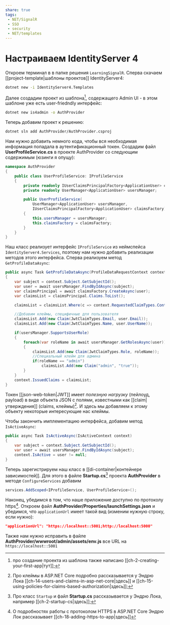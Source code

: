 ```yaml
---
share: true
tags:
 - NET/SignalR
 - SSO
 - security
 - NET/templates
---
```

# Настраиваем IdentityServer 4
Откроем терминал в в папке решения `LearningSignalR`. Сперва скачаем [[project-template|шаблоны проектов]] IdentityServer4:
```bash
dotnet new -i IdentityServer4.Templates
```
Далее создадим проект из шаблона[^1], содержащего Admin UI - в этом шаблоне уже есть user-friedndly интерфейс:

```bash
dotnet new is4admin -o AuthProvider
```
Теперь добавим проект к решению:
```bash
dotnet sln add AuthProvider/AuthProvider.csproj
```
Нам нужно добавить немного кода, чтобы вся необходимая информация попадала в аутентификационный токен. Создадим файл **UserProfileService.cs** в проекте AuthProvider со следующим содержимым (юзинги я опущу):
```csharp
namespace AuthProvider
{
	public class UserProfileService: IProfileService
	{
		private readonly IUserClaimsPrincipalFactory<ApplicationUser> claimsFactory;
		private readonly UserManager<ApplicationUser> usersManager;

		public UserProfileService(
			UserManager<ApplicationUser> usersManager,
			IUserClaimsPrincipalFactory<ApplicationUser> claimsFactory)
		{
			this.usersManager = usersManager;
			this.claimsFactory = claimsFactory;
		}
	}
}
```
Наш класс реализует интерфейс `IProfileService` из неймспейса `IdentityServer4.Services`, поэтому нам нужно добавить реализации методов этого интерфейса. Сперва реализуем метод `GetProfileDataAsync`:
```csharp
public async Task GetProfileDataAsync(ProfileDataRequestContext context)
{
	var subject = context.Subject.GetSubjectId();
	var user = await usersManager.FindByIdAsync(subject);
	var claimsPrincipal = await claimsFactory.CreateAsync(user);
	var claimsList = claimsPrincipal.Claims.ToList();

	claimsList = claimsList.Where(c => context.RequestedClaimTypes.Contains(c.Type)).ToList();

	//Добавим клеймы, специфичные для пользователя
	claimsList.Add(new Claim(JwtClaimTypes.Email, user.Email));
	claimsList.Add(new Claim(JwtClaimTypes.Name, user.UserName));

	if(usersManager.SupportsUserRole)
	{
		foreach(var roleName in await usersManager.GetRolesAsync(user))
		{
			claimsList.Add(new Claim(JwtClaimTypes.Role, roleName));
			//Специальный клейм для админа
			if(roleName == "admin")
				claimsList.Add(new Claim("admin", "true"));
		}
	}
	context.IssuedClaims = claimsList;
}
```
Токен [[json-web-token|JWT]] имеет *полезную нагрузку* (пейлоуд, payload) в виде объекта JSON с полями, известными как [[claim|утверждения]] (claims, клеймы)[^2]. И здесь мы добавляем к этому объекту некоторые интересующие нас клеймы.

Чтобы закончить имплементацию интерфейса, добавим метод `IsActiveAsync`:
```csharp
public async Task IsActiveAsync(IsActiveContext context)
{
	var subject = context.Subject.GetSubjectId();
	var user = await usersManager.FindByIdAsync(subject);
	context.IsActive = user != null;
}
```

Теперь зарегистрируем наш класс в [[di-container|контейнере зависимостей]]. Для этого в файле **Startup.cs**[^3] проекта **AuthProvider** в методе `ConfigureServices` добавим
```csharp
services.AddScoped<IProfileService, UserProfileService>();
```
Наконец, убедимся в том, что наше приложение доступно по протоколу https[^4]. Откроем файл **AuthProvider/Properties/launchSettings.json** и убедимся, что `applicationUrl` имеет такой вид (изменим нужную строку, если нужно):
```json
"applicationUrl": "https://localhost::5001;http://localhost:5000"
```
Также нам нужно исправить в файле **AuthProvider/wwwroot/admin/assets/env.js** все URL на `https://localhost::5001`

[^1]: про создание проекта из шаблона также написано [[ch-2-creating-your-first-app|тут]];
[^2]: Про клеймы в ASP.NET Core подробно рассказывается у Эндрю Лока [[ch-14-users-and-claims-in-asp-net-core|здесь]] и [[ch-15-using-policies-for-claims-based-authorization|здесь]];
[^3]: Про класс `Startup` и файл **Startup.cs** рассказывается у Эндрю Лока, например [[ch-2-startup-cs|здесь]];
[^4]: О подробностях работы с протоколом HTTPS в ASP.NET Core Эндрю Лок рассказывает [[ch-18-adding-https-to-app|здесь]]